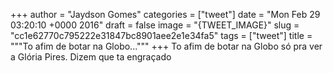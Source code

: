 
+++
author = "Jaydson Gomes"
categories = ["tweet"]
date = "Mon Feb 29 03:20:10 +0000 2016"
draft = false
image = "{TWEET_IMAGE}"
slug = "cc1e62770c795222e31847bc8901aee2e1e34fa5"
tags = ["tweet"]
title = """To afim de botar na Globo..."""
+++
To afim de botar na Globo só pra ver a Glória Pires. Dizem que ta engraçado
